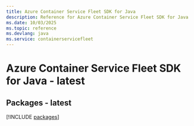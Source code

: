 ```yaml
---
title: Azure Container Service Fleet SDK for Java
description: Reference for Azure Container Service Fleet SDK for Java
ms.date: 10/03/2025
ms.topic: reference
ms.devlang: java
ms.service: containerservicefleet
---
```

# Azure Container Service Fleet SDK for Java - latest
## Packages - latest
[!INCLUDE [packages](container-service-fleet-index.md)]